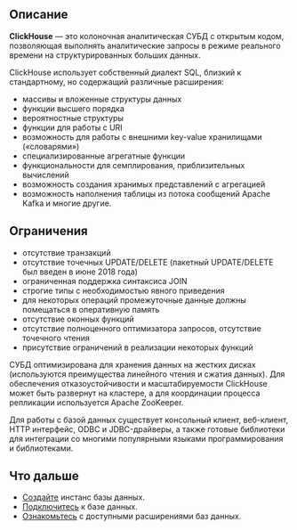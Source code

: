 ## Описание

**ClickHouse** — это колоночная аналитическая СУБД с открытым кодом, позволяющая выполнять аналитические запросы в режиме реального времени на структурированных больших данных.

ClickHouse использует собственный диалект SQL, близкий к стандартному, но содержащий различные расширения:

- массивы и вложенные структуры данных
- функции высшего порядка
- вероятностные структуры
- функции для работы с URI
- возможность для работы с внешними key-value хранилищами («словарями»)
- специализированные агрегатные функции
- функциональности для семплирования, приблизительных вычислений
- возможность создания хранимых представлений с агрегацией
- возможность наполнения таблицы из потока сообщений Apache Kafka и многие другие.

## Ограничения

- отсутствие транзакций
- отсутствие точечных UPDATE/DELETE (пакетный UPDATE/DELETE был введен в июне 2018 года)
- ограниченная поддержка синтаксиса JOIN
- строгие типы с необходимостью явного приведения
- для некоторых операций промежуточные данные должны помещаться в оперативную память
- отсутствие оконных функций
- отсутствие полноценного оптимизатора запросов, отсутствие точечного чтения
- присутствие ограничений в реализации некоторых функций

СУБД оптимизирована для хранения данных на жестких дисках (используются преимущества линейного чтения и сжатия данных). Для обеспечения отказоустойчивости и масштабируемости ClickHouse может быть развернут на кластере, а для координации процесса репликации используется Apache ZooKeeper.

Для работы с базой данных существует консольный клиент, веб-клиент, HTTP интерфейс, ODBC и JDBC-драйверы, а также готовые библиотеки для интеграции со многими популярными языками программирования и библиотеками.

## Что дальше

- [Создайте](../../start/create) инстанс базы данных.
- [Подключитесь](../../start/connect) к базе данных.
- [Ознакомьтесь](../../extensions) с доступными расширениями баз данных.
